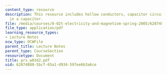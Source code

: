 ```yaml
---
content_type: resource
description: This resource includes hollow conductors, capacitor circuit and dielectric
  in a capacitor.
file: /media/courses/8-02t-electricity-and-magnetism-spring-2005/628748805bcf65a1d934597ee6b3a6ce_prs_w03d2.pdf
file_type: application/pdf
learning_resource_types:
- Lecture Notes
ocw_type: OCWFile
parent_title: Lecture Notes
parent_type: CourseSection
resourcetype: Document
title: prs_w03d2.pdf
uid: 62874880-5bcf-65a1-d934-597ee6b3a6ce
---
```

